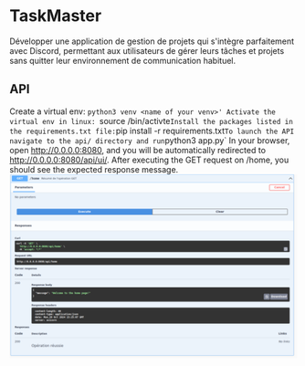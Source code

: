 # TaskMaster
Développer une application de gestion de projets qui s'intègre parfaitement avec Discord, permettant aux utilisateurs de gérer leurs tâches et projets sans quitter leur environnement de communication habituel.

##  API
Create a virtual env: `python3 venv <name of your venv>'
Activate the virtual env in linux: `source <name of your venv>/bin/activte`
Install the packages listed in the requirements.txt file: `pip install -r requirements.txt`
To launch the API navigate to the api/ directory and run `python3 app.py`
In your browser, open http://0.0.0.0:8080, and you will be automatically redirected to http://0.0.0.0:8080/api/ui/. After executing the GET request on /home, you should see the expected response message. 
![home](/api/home.png)